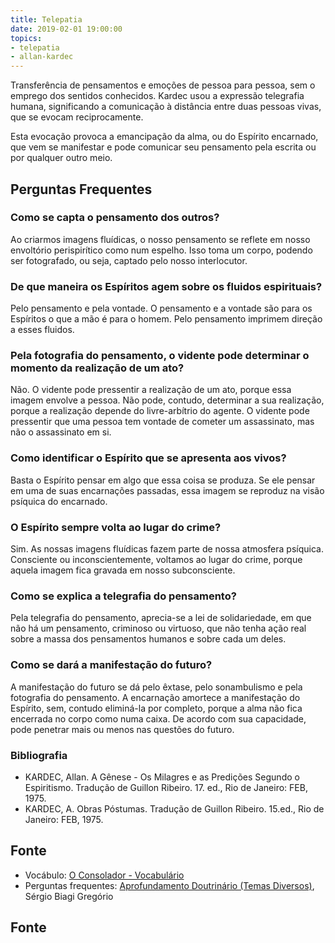 ```yaml
---
title: Telepatia
date: 2019-02-01 19:00:00
topics:
- telepatia
- allan-kardec
---
```


Transferência de pensamentos e emoções de pessoa para pessoa, sem o emprego dos
sentidos conhecidos. Kardec usou a expressão telegrafia humana, significando a
comunicação à distância entre duas pessoas vivas, que se evocam reciprocamente.

Esta evocação provoca a emancipação da alma, ou do Espírito encarnado, que vem
se manifestar e pode comunicar seu pensamento pela escrita ou por qualquer outro
meio.


## Perguntas Frequentes

### Como se capta o pensamento dos outros?
Ao criarmos imagens fluídicas, o nosso pensamento se reflete em nosso
envoltório perispirítico como num espelho. Isso toma um corpo, podendo
ser fotografado, ou seja, captado pelo nosso interlocutor.

### De que maneira os Espíritos agem sobre os fluidos espirituais?
Pelo pensamento e pela vontade. O pensamento e a vontade são para os
Espíritos o que a mão é para o homem. Pelo pensamento imprimem direção a
esses fluidos.

### Pela fotografia do pensamento, o vidente pode determinar o momento da realização de um ato?
Não. O vidente pode pressentir a realização de um ato, porque essa
imagem envolve a pessoa. Não pode, contudo, determinar a sua realização,
porque a realização depende do livre-arbítrio do agente. O vidente pode
pressentir que uma pessoa tem vontade de cometer um assassinato, mas não
o assassinato em si.

### Como identificar o Espírito que se apresenta aos vivos?
Basta o Espírito pensar em algo que essa coisa se produza. Se ele pensar
em uma de suas encarnações passadas, essa imagem se reproduz na visão
psíquica do encarnado.

### O Espírito sempre volta ao lugar do crime?
Sim. As nossas imagens fluídicas fazem parte de nossa atmosfera
psíquica. Consciente ou inconscientemente, voltamos ao lugar do crime,
porque aquela imagem fica gravada em nosso subconsciente.

### Como se explica a telegrafia do pensamento?
Pela telegrafia do pensamento, aprecia-se a lei de solidariedade, em que
não há um pensamento, criminoso ou virtuoso, que não tenha ação real
sobre a massa dos pensamentos humanos e sobre cada um deles.

### Como se dará a manifestação do futuro?
A manifestação do futuro se dá pelo êxtase, pelo sonambulismo e pela
fotografia do pensamento. A encarnação amortece a manifestação do
Espírito, sem, contudo eliminá-la por completo, porque a alma não fica
encerrada no corpo como numa caixa. De acordo com sua capacidade, pode
penetrar mais ou menos nas questões do futuro.


### Bibliografia
* KARDEC, Allan. A Gênese - Os Milagres e as Predições Segundo o Espiritismo. Tradução de Guillon Ribeiro. 17. ed., Rio de Janeiro: FEB, 1975.
* KARDEC, A. Obras Póstumas. Tradução de Guillon Ribeiro. 15.ed., Rio de Janeiro: FEB, 1975.

## Fonte
* Vocábulo: [O Consolador - Vocabulário](http://www.oconsolador.com.br/linkfixo/vocabulario/principal.html)
* Perguntas frequentes: [Aprofundamento Doutrinário (Temas Diversos)](https://sites.google.com/view/aprofundamentodoutrinario/fotografia-e-telegrafia-do-pensamento), Sérgio Biagi Gregório

## Fonte
